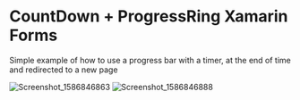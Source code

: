 # CountDown + ProgressRing Xamarin Forms
Simple example of how to use a progress bar with a timer, at the end of time and redirected to a new page

![Screenshot_1586846863](https://user-images.githubusercontent.com/12103080/79194623-41abc800-7e03-11ea-8285-aae56331aaf1.png)
![Screenshot_1586846888](https://user-images.githubusercontent.com/12103080/79194627-42dcf500-7e03-11ea-98f6-e124a00cecbe.png)
